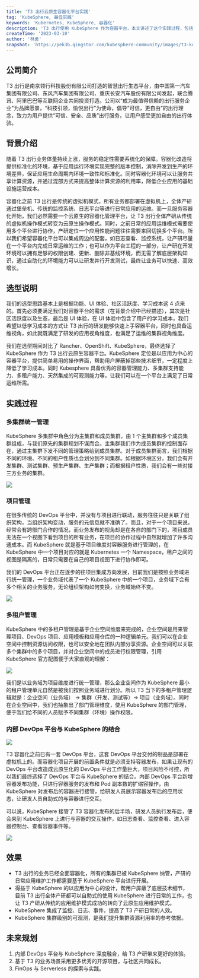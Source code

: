 ```yaml
---
title: 'T3 出行云原生容器化平台实践'
tag: 'KubeSphere, 最佳实践'
keywords: 'Kubernetes, KubeSphere, 容器化'
description: 'T3 出行使用 KubeSphere 作为容器平台，本文讲述了这个实践过程，包括选型、部署和使用效果等。'
createTime: '2023-03-10'
author: '林勇'
snapshot: 'https://pek3b.qingstor.com/kubesphere-community/images/t3-kubesphere-cover.png'
---
```


## 公司简介

T3 出行是南京领行科技股份有限公司打造的智慧出行生态平台，由中国第一汽车集团有限公司、东风汽车集团有限公司、重庆长安汽车股份有限公司发起，联合腾讯、阿里巴巴等互联网企业共同投资打造。公司以“成为最值得信赖的出行服务企业”为品牌愿景，“科技引领，愉悦出行”为使命，倡导“可信，更自由”的出行理念，致力为用户提供“可信、安全、品质”出行服务，让用户感受更加自由的出行体验。

## 背景介绍

随着 T3 出行业务体量持续上涨，服务的稳定性需要系统化的保障。容器化改造将提供标准化的环境，基于应用运行环境实现完整的版本控制，消除开发到生产的环境差异，保证应用生命周期内环境一致性和标准化。同时容器化环境可以让服务共享计算资源，并通过混部方式来提高整体计算资源的利用率，降低企业应用的基础设施运营成本。

容器化之前 T3 出行是传统的虚拟机模式，所有业务都部署在虚拟机上，全体产研通过堡垒机、传统的监控系统、日志平台等进行日常应用的运维。而一旦服务容器化开始，我们必然需要一个云原生的容器化管理平台，让 T3 出行全体产研从传统的虚拟机操作模式转变为云原生操作模式。同时，之前日常的应用运维模式需要使用多个平台进行协作，产研定位一个应用性能问题往往需要来回切换多个平台。所以我们希望容器化平台可以集成周边的配套，如日志查看、监控系统，让产研尽量在一个平台内完成日常运维的工作；也可以作为平台工程的一部分，让产研在开发环境可以拥有足够的权限创建、更新、删除非基线环境，而无需了解底层架构知识，通过自助化的环境能力可以让研发并行开发测试，最终让业务可以快速、高效增长。

## 选型说明

我们的选型思路基本上是根据功能、UI 体验、社区活跃度、学习成本这 4 点来的。首先必须要满足我们对容器平台的需求（在背景介绍中已经描述），其次是社区活跃度以及生态，最后是 UI 体验，在 UI 体验中包含了用户的学习成本，我们希望以低学习成本的方式让 T3 出行的研发能够快速上手容器平台，同时也具备运维视角，如此就既满足了研发的应用视角维度，也满足了运维的集群视角维度。

我们在选型期间对比了 Rancher、OpenShift、KubeSphere，最终选择了 KubeSphere 作为 T3 出行云原生容器平台。KubeSphere 定位是以应用为中心的容器平台，提供简单易用的操作界面，帮助用户屏蔽掉那些技术细节，一定程度上降低了学习成本。同时 Kubesphere 具备优秀的容器管理能力、多集群支持能力、多租户能力、天然集成的可观测能力等，让我们可以在一个平台上满足了日常运维所需。

## 实践过程

### 多集群统一管理

KubeSphere 多集群中角色分为主集群和成员集群，由 1 个主集群和多个成员集群组成，与我们原先的集群规划不谋而合。主集群我们作为成员集群的控制面存在，通过主集群下发不同的管理策略给到成员集群。对于成员集群而言，我们根据不同的环境、不同的租户性质也会划分到不同集群。如根据环境区分，我们会有开发集群、测试集群、预生产集群、生产集群；而根据租户性质，我们会有一些对接三方业务的集群。

![](https://pek3b.qingstor.com/kubesphere-community/images/image-t3-1-new.png)

### 项目管理

在很多传统的 DevOps 平台中，并没有与项目进行联动，服务往往只是关联了组织架构，当组织架构变动，服务的元信息就不准确了。而且，对于一个项目来说，经常会有跨部门合作的情况，而业务发布的视角却是在各自的部门下的，项目成员无法在一个视图下看到项目的所有业务，在项目的协作过程中自然就增加了许多沟通成本。而 KubeSphere 就是基于项目维度对容器服务进行管理的，在 KubeSphere 中一个项目对应的就是 Kubernetes 一个 Namespace，租户之间的视图是隔离的，日常只需要在自己的项目视图下进行协作即可。

我们的 DevOps 平台正在逐步的往项目集成方向发展，目前我们是按照业务域进行统一管理，一个业务域代表了一个 KubeSphere 中的一个项目，业务域下会有多个相关的业务服务，无论组织架构如何变换，业务域始终不变。

![](https://pek3b.qingstor.com/kubesphere-community/images/image-t3-2.png)

### 多租户管理

KubeSphere 中的多租户管理是基于企业空间维度来完成的，企业空间是用来管理项目、DevOps 项目、应用模板和应用仓库的一种逻辑单元。我们可以在企业空间中控制资源访问权限，也可以安全地在团队内部分享资源。企业空间可以关联多个集群中的多个项目，并对企业空间中的成员进行权限管理，引用 KubeSphere 官方配图便于大家直观的理解：

![](https://pek3b.qingstor.com/kubesphere-community/images/image-t3-3.png)

我们是以业务域为项目维度进行统一管理，那么企业空间作为 KubeSphere 最小的租户管理单元自然是被我们按照业务域进行划分。所以 T3 当下的多租户管理逻辑就是：企业空间（业务域） -> 集群（开发、测试等）-> 项目（业务域）。同时在企业空间中，我们也抽象出了部门管理维度，使用 KubeSphere 的部门管理，便于我们给不同的人员赋予不同集群（环境）操作权限。

### 内部 DevOps 平台与 KubeSphere 的结合

![](https://pek3b.qingstor.com/kubesphere-community/images/image-t3-4.png)

T3 容器化之前已有一套 DevOps 平台，这套 DevOps 平台交付的制品是部署在虚拟机上的。而容器化项目开展的前置条件就是必须支持容器发布，如果让现有的 DevOps 平台改造成云原生化的 DevOps 平台工作量巨大，项目风险不可控，所以我们最终选择了 DevOps 平台与 KubeSphere 的结合。内部 DevOps 平台新增容器发布功能，只进行容器服务的发布和 Pod 副本数的扩缩容操作，由 KubeSphere 对发布后的容器进行接管，给研发人员展示容器发布后的应用状态，让研发人员自助式的与容器进行交互。

可以说，KubeSphere 接管了 T3 容器化发布的后半场，研发人员执行发布后，便会来到 KubeSphere 上进行与容器的交互操作，如日志查看、监控查看、进入容器控制台、查看容器事件等。

![](https://pek3b.qingstor.com/kubesphere-community/images/image-t3-5.png)

## 效果

- T3 出行的业务已经全面容器化，所有的集群已被 KubeSphere 纳管，产研的日常应用维护工作都需要基于 KubeSphere 平台进行开展。
- 得益于 KubeSphere 的以应用为中心的设计，帮用户屏蔽了底层技术细节，目前 T3 出行全体产研都可以自助式的使用 KubeSphere 进行日常的工作，也让 T3 产研从传统的应用维护模式成功的转向了云原生应用维护模式。
- KubeSphere 集成了监控、日志、事件，提高了 T3 产研日常的人效。
- KubeSphere 集群级别的可观测，是我们提升集群资源利用率的参考依据。

## 未来规划

1. 内部 DevOps 平台与 KubeSphere 深度融合，给 T3 产研带来更好的体验。
2. 基于 T3 的业务场景采用更多优秀的开源项目，与社区共同成长。
3. FinOps 与 Serverless 的探索与实践。
